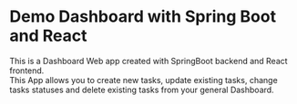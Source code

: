 # Demo Dashboard with Spring Boot and React
This is a Dashboard Web app created with SpringBoot backend and React frontend.<br>
This App allows you to create new tasks, update existing tasks, change tasks statuses and delete existing tasks from your general Dashboard.
